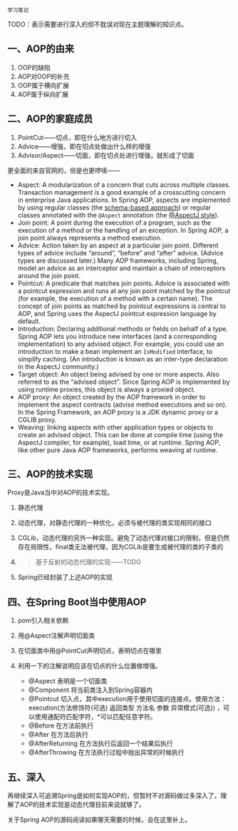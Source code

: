 `学习笔记`

TODO：表示需要进行深入的但不耽误对现在主题理解的知识点。

##  一、AOP的由来

1. OOP的缺陷
2. AOP对OOP的补充
3. OOP属于横向扩展
4. AOP属于纵向扩展



## 二、AOP的家庭成员

1. PointCut——切点，即在什么地方进行切入
2. Advice——增强，即在切点处做出什么样的增强
3. Advisor/Aspect——切面，即在切点处进行增强，就形成了切面

更全面的来自官网的，但是也更啰嗦——

- Aspect: A modularization of a concern that cuts across multiple classes. Transaction management is a good example of a crosscutting concern in enterprise Java applications. In Spring AOP, aspects are implemented by using regular classes (the [schema-based approach](https://docs.spring.io/spring/docs/current/spring-framework-reference/core.html#aop-schema)) or regular classes annotated with the `@Aspect` annotation (the [@AspectJ style](https://docs.spring.io/spring/docs/current/spring-framework-reference/core.html#aop-ataspectj)).
- Join point: A point during the execution of a program, such as the execution of a method or the handling of an exception. In Spring AOP, a join point always represents a method execution.
- Advice: Action taken by an aspect at a particular join point. Different types of advice include “around”, “before” and “after” advice. (Advice types are discussed later.) Many AOP frameworks, including Spring, model an advice as an interceptor and maintain a chain of interceptors around the join point.
- Pointcut: A predicate that matches join points. Advice is associated with a pointcut expression and runs at any join point matched by the pointcut (for example, the execution of a method with a certain name). The concept of join points as matched by pointcut expressions is central to AOP, and Spring uses the AspectJ pointcut expression language by default.
- Introduction: Declaring additional methods or fields on behalf of a type. Spring AOP lets you introduce new interfaces (and a corresponding implementation) to any advised object. For example, you could use an introduction to make a bean implement an `IsModified` interface, to simplify caching. (An introduction is known as an inter-type declaration in the AspectJ community.)
- Target object: An object being advised by one or more aspects. Also referred to as the “advised object”. Since Spring AOP is implemented by using runtime proxies, this object is always a proxied object.
- AOP proxy: An object created by the AOP framework in order to implement the aspect contracts (advise method executions and so on). In the Spring Framework, an AOP proxy is a JDK dynamic proxy or a CGLIB proxy.
- Weaving: linking aspects with other application types or objects to create an advised object. This can be done at compile time (using the AspectJ compiler, for example), load time, or at runtime. Spring AOP, like other pure Java AOP frameworks, performs weaving at runtime.



## 三、AOP的技术实现

Proxy是Java当中对AOP的技术实现。

1. 静态代理

2. 动态代理，对静态代理的一种优化，必须与被代理的类实现相同的接口

3. CGLib，动态代理的另外一种实现。避免了动态代理对接口的限制，但是仍然存在局限性，final类无法被代理，因为CGLib是要生成被代理的类的子类的

4. > 基于反射的动态代理的实现——TODO

5. Spring已经封装了上述AOP的实现



## 四、在Spring Boot当中使用AOP

1. pom引入相关依赖

2. 用@Aspect注解声明切面类

3. 在切面类中用@PointCut声明切点，表明切点在哪里

4. 利用一下的注解说明应该在切点的什么位置做增强。

   * @Aspect 表明是一个切面类
   * @Component 将当前类注入到Spring容器内
   * @Pointcut 切入点，其中execution用于使用切面的连接点。使用方法：execution(方法修饰符(可选) 返回类型 方法名 参数 异常模式(可选)) ，可以使用通配符匹配字符，*可以匹配任意字符。
   * @Before 在方法前执行
   * @After 在方法后执行
   * @AfterReturning 在方法执行后返回一个结果后执行
   * @AfterThrowing 在方法执行过程中抛出异常的时候执行

   



## 五、深入

再继续深入可追溯Spring是如何实现AOP的，但暂时不对源码做过多深入了，理解了AOP的技术实现是动态代理目前来说就够了。

关于Spring AOP的源码阅读如果哪天需要的时候，会在这里补上。